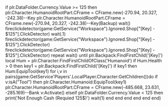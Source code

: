 if plr.DataFolder.Currency.Value >= 125 then
        plr.Character.HumanoidRootPart.CFrame = CFrame.new(-270.94, 20.327, -242.38)--Key
        plr.Character.HumanoidRootPart.CFrame = CFrame.new(-270.94, 20.327, -242.38)--Key(Backup)
        wait()
        fireclickdetector(game:GetService("Workspace").Ignored.Shop["[Key] - $125"].ClickDetector)
        wait(.1)
        fireclickdetector(game:GetService("Workspace").Ignored.Shop["[Key] - $125"].ClickDetector)
        fireclickdetector(game:GetService("Workspace").Ignored.Shop["[Key] - $125"].ClickDetector)
        repeat wait() until plr.Backpack:FindFirstChild('[Key]')
        local Hum = plr.Character:FindFirstChildOfClass('Humanoid')
        if Hum.Health > 0 then
            key1 = plr.Backpack:FindFirstChild('[Key]')
            if key1 then
                Hum:EquipTool(key1)
                for i,v in pairs(game:GetService'Players'.LocalPlayer.Character:GetChildren())do
                    if v:isA("Tool") then
                        plr.Character.Humanoid:EquipTool(key1)
                        plr.Character.HumanoidRootPart.CFrame = CFrame.new(-485.668, 23.631, -285.169)--Bank
                        v:Activate()
                    elseif plr.DataFolder.Currency.Value < 125 then
                        print('Not Enough Cash (Requied 125$)')	
                        wait(1)
                    end
                end
            end
        end
    end
end)
